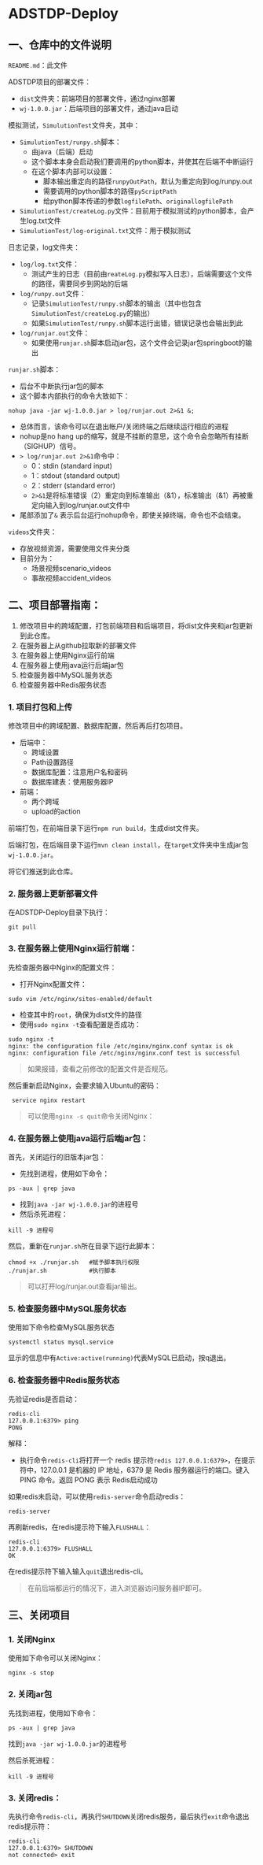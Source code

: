# ADSTDP-Deploy

## 一、仓库中的文件说明

`README.md`：此文件

ADSTDP项目的部署文件：
- `dist`文件夹：前端项目的部署文件，通过nginx部署
- `wj-1.0.0.jar`：后端项目的部署文件，通过java启动

模拟测试，`SimulutionTest`文件夹，其中：
- `SimulutionTest/runpy.sh`脚本： 
  - 由java（后端）启动
  - 这个脚本本身会启动我们要调用的python脚本，并使其在后端不中断运行
  - 在这个脚本内部可以设置：
    - 脚本输出重定向的路径`runpyOutPath`，默认为重定向到log/runpy.out
    - 需要调用的python脚本的路径`pyScriptPath`
    - 给python脚本传递的参数`logfilePath`、`originallogfilePath`
- `SimulutionTest/createLog.py`文件：目前用于模拟测试的python脚本，会产生log.txt文件
- `SimulutionTest/log-original.txt`文件：用于模拟测试

日志记录，log文件夹：
- `log/log.txt`文件：
  - 测试产生的日志（目前由`reateLog.py`模拟写入日志），后端需要这个文件的路径，需要同步到网站的后端
- `log/runpy.out`文件：
  - 记录`SimulutionTest/runpy.sh`脚本的输出（其中也包含`SimulutionTest/createLog.py`的输出）
  - 如果`SimulutionTest/runpy.sh`脚本运行出错，错误记录也会输出到此
- `log/runjar.out`文件：
  - 如果使用`runjar.sh`脚本启动jar包，这个文件会记录jar包springboot的输出

`runjar.sh`脚本：
- 后台不中断执行jar包的脚本
- 这个脚本内部执行的命令大致如下：
```Shell
nohup java -jar wj-1.0.0.jar > log/runjar.out 2>&1 &;
```
- 总体而言，该命令可以在退出帐户/关闭终端之后继续运行相应的进程
- nohup是no hang up的缩写，就是不挂断的意思，这个命令会忽略所有挂断（SIGHUP）信号。
- `> log/runjar.out 2>&1`命令中：
  - 0：stdin (standard input)
  - 1：stdout (standard output)
  - 2：stderr (standard error)
  - `2>&1`是将标准错误（2）重定向到标准输出（&1），标准输出（&1）再被重定向输入到log/runjar.out文件中
- 尾部添加了`&` 表示后台运行nohup命令，即使关掉终端，命令也不会结束。

`videos`文件夹：
- 存放视频资源，需要使用文件夹分类
- 目前分为：
  - 场景视频scenario_videos
  - 事故视频accident_videos

## 二、项目部署指南：

1. 修改项目中的跨域配置，打包前端项目和后端项目，将dist文件夹和jar包更新到此仓库。
2. 在服务器上从github拉取新的部署文件
3. 在服务器上使用Nginx运行前端
4. 在服务器上使用java运行后端jar包
5. 检查服务器中MySQL服务状态
6. 检查服务器中Redis服务状态

### 1. 项目打包和上传

修改项目中的跨域配置、数据库配置，然后再后打包项目。
- 后端中：
  - 跨域设置
  - Path设置路径
  - 数据库配置：注意用户名和密码
  - 数据库建表：使用服务器IP
- 前端：
  - 两个跨域
  - upload的action

前端打包，在前端目录下运行`npm run build`，生成dist文件夹。

后端打包，在后端目录下运行`mvn clean install`，在`target`文件夹中生成jar包`wj-1.0.0.jar`。

将它们推送到此仓库。

### 2. 服务器上更新部署文件

在ADSTDP-Deploy目录下执行：
```Shell
git pull
```

### 3. 在服务器上使用Nginx运行前端：

先检查服务器中Nginx的配置文件：
- 打开Nginx配置文件：
```Shell
sudo vim /etc/nginx/sites-enabled/default
```
- 检查其中的`root`，确保为dist文件的路径
- 使用`sudo nginx -t`查看配置是否成功：
```Shell
sudo nginx -t
nginx: the configuration file /etc/nginx/nginx.conf syntax is ok
nginx: configuration file /etc/nginx/nginx.conf test is successful
```

> 如果报错，查看之前修改的配置文件是否规范。

然后重新启动Nginx，会要求输入Ubuntu的密码：

```Shell
 service nginx restart 
```

> 可以使用`nginx -s quit`命令关闭Nginx：


### 4. 在服务器上使用java运行后端jar包：

首先，关闭运行的旧版本jar包：
- 先找到进程，使用如下命令：
```Shell
ps -aux | grep java
```
- 找到`java -jar wj-1.0.0.jar`的进程号
- 然后杀死进程：
```Shell
kill -9 进程号
```

然后，重新在`runjar.sh`所在目录下运行此脚本：

```Shell
chmod +x ./runjar.sh   #赋予脚本执行权限
./runjar.sh            #执行脚本
```

> 可以打开log/runjar.out查看jar输出。

### 5. 检查服务器中MySQL服务状态

使用如下命令检查MySQL服务状态
```Shell
systemctl status mysql.service
```

显示的信息中有`Active:active(running)`代表MySQL已启动，按q退出。

### 6. 检查服务器中Redis服务状态

先验证redis是否启动：
```Shell
redis-cli
127.0.0.1:6379> ping
PONG
```

解释：
- 执行命令`redis-cli`将打开一个 redis 提示符`redis 127.0.0.1:6379>`，在提示符中，127.0.0.1 是机器的 IP 地址，6379 是 Redis 服务器运行的端口。键入PING 命令。返回 PONG 表示 Redis启动成功



如果redis未启动，可以使用`redis-server`命令启动redis：
```Shell
redis-server
```

再刷新redis，在redis提示符下输入`FLUSHALL`：
```Shell
redis-cli
127.0.0.1:6379> FLUSHALL
OK
```

在redis提示符下输入输入`quit`退出redis-cli。

> 在前后端都运行的情况下，进入浏览器访问服务器IP即可。

## 三、关闭项目

### 1. 关闭Nginx
使用如下命令可以关闭Nginx：

```Shell
nginx -s stop
```

### 2. 关闭jar包

先找到进程，使用如下命令：
```Shell
ps -aux | grep java
```

找到`java -jar wj-1.0.0.jar`的进程号

然后杀死进程：
```Shell
kill -9 进程号
```

### 3. 关闭redis：

先执行命令`redis-cli`，再执行`SHUTDOWN`关闭redis服务，最后执行`exit`命令退出redis提示符：

```Shell
redis-cli
127.0.0.1:6379> SHUTDOWN
not connected> exit
```
